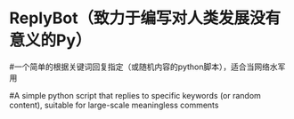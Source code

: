 # ReplyBot（致力于编写对人类发展没有意义的Py）

#一个简单的根据关键词回复指定（或随机内容的python脚本），适合当网络水军用

#A simple python script that replies to specific keywords (or random content), suitable for large-scale meaningless comments

